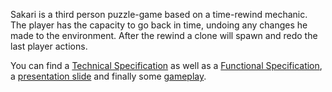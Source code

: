 Sakari is a third person puzzle-game based on a time-rewind mechanic. The player has the capacity to go back in time, undoing any changes he made to the environment. After the rewind a clone will spawn and redo the last player actions.

You can find a [Technical Specification](https://docs.google.com/document/d/12vj44lDymhJKfAKiIRpKwcfKzFnZFOHtr8iBPGJj0D4/edit?usp=sharing) as well as a [Functional Specification](https://docs.google.com/document/d/1yL020lj_8zzkcGuZpvFc7pyeZzBm44wyl2Fxhvh3Eyo/edit?usp=sharing), a [presentation slide](https://docs.google.com/presentation/d/1fURK1b-WQ2KSNNuZ08k_JKIM044yaNApA3vH5_KWV3o/edit?usp=sharing) and finally some [gameplay](https://drive.google.com/file/d/1Ow6sgBRzrRvtSkfvVoTcLx0lDWF3z0wt/view?usp=sharing).
